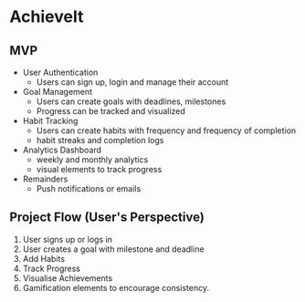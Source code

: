 # AchieveIt

## MVP 
- User Authentication 
    - Users can sign up, login and manage their account
- Goal Management
    - Users can create goals with deadlines, milestones 
    - Progress can be tracked and visualized
- Habit Tracking
    - Users can create habits with frequency and frequency of completion
    - habit streaks and completion logs
- Analytics Dashboard
    - weekly and monthly analytics
    - visual elements to track progress
- Remainders
    - Push notifications or emails

## Project Flow (User's Perspective)

1. User signs up or logs in
2. User creates a goal with milestone and deadline
3. Add Habits 
4. Track Progress
5. Visualise Achievements
6. Gamification elements to encourage consistency. 